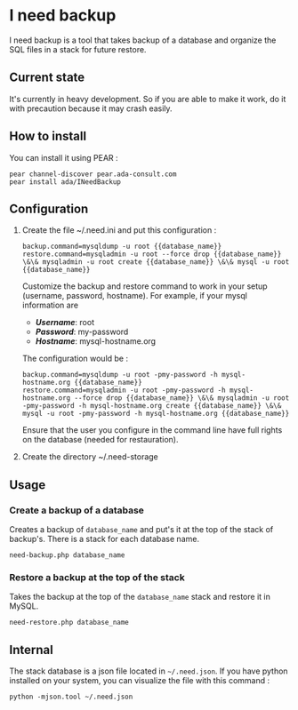 # I need backup

I need backup is a tool that takes backup of a database and organize the SQL files in a stack for future restore.

## Current state

It's currently in heavy development. So if you are able to make it work, do it with precaution because it may crash easily.

## How to install

You can install it using PEAR :

    pear channel-discover pear.ada-consult.com
    pear install ada/INeedBackup

## Configuration

 1. Create the file ~/.need.ini and put this configuration :

        backup.command=mysqldump -u root {{database_name}}
        restore.command=mysqladmin -u root --force drop {{database_name}} \&\& mysqladmin -u root create {{database_name}} \&\& mysql -u root {{database_name}}

    Customize the backup and restore command to work in your setup (username, 
    password, hostname). For example, if your mysql information are

     * ***Username***: root
     * ***Password***: my-password
     * ***Hostname***: mysql-hostname.org

    The configuration would be :

        backup.command=mysqldump -u root -pmy-password -h mysql-hostname.org {{database_name}}
        restore.command=mysqladmin -u root -pmy-password -h mysql-hostname.org --force drop {{database_name}} \&\& mysqladmin -u root -pmy-password -h mysql-hostname.org create {{database_name}} \&\& mysql -u root -pmy-password -h mysql-hostname.org {{database_name}}

     Ensure that the user you configure in the command line have full rights 
     on the database (needed for restauration).

 1. Create the directory ~/.need-storage
 
## Usage

### Create a backup of a database

Creates a backup of `database_name` and put's it at the top of the stack of backup's. There is a stack for each database name.

    need-backup.php database_name
    
### Restore a backup at the top of the stack

Takes the backup at the top of the `database_name` stack and restore it in MySQL.

    need-restore.php database_name
    
## Internal

The stack database is a json file located in `~/.need.json`. If you have python installed on your system, you can visualize the file with this command :

    python -mjson.tool ~/.need.json